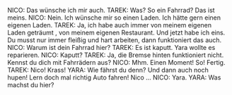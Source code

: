 NICO:
Das wünsche ich mir auch.
TAREK:
Was? So ein Fahrrad? Das ist meins.
NICO:
Nein. Ich wünsche mir so einen Laden. Ich hätte gern einen eigenen Laden.
TAREK:
Ja, ich habe auch immer von meinem eigenen Laden geträumt , von meinem eigenen Restaurant. Und jetzt habe ich eins. Du musst nur immer fleißig und hart arbeiten, dann funktioniert das auch.
NICO:
Warum ist dein Fahrrad hier?
TAREK:
Es ist kaputt. Yara wollte es reparieren.
NICO:
Kaputt?
TAREK:
Ja, die Bremse hinten funktioniert nicht. Kennst du dich mit Fahrrädern aus?
NICO:
Mhm. Einen Moment! So! Fertig.
TAREK:
Nico! Krass!
YARA:
Wie fährst du denn? Und dann auch noch hupen! Lern doch mal richtig Auto fahren!
Nico …
NICO:
Yara.
YARA:
Was machst du hier?
